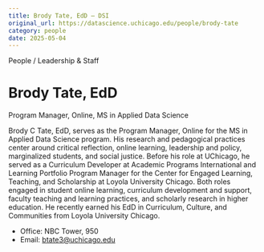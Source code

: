 ```yaml
---
title: Brody Tate, EdD – DSI
original_url: https://datascience.uchicago.edu/people/brody-tate
category: people
date: 2025-05-04
---
```


People / Leadership & Staff

# Brody Tate, EdD

Program Manager, Online, MS in Applied Data Science

Brody C Tate, EdD, serves as the Program Manager, Online for the MS in Applied Data Science program. His research and pedagogical practices center around critical reflection, online learning, leadership and policy, marginalized students, and social justice. Before his role at UChicago, he served as a Curriculum Developer at Academic Programs International and Learning Portfolio Program Manager for the Center for Engaged Learning, Teaching, and Scholarship at Loyola University Chicago. Both roles engaged in student online learning, curriculum development and support, faculty teaching and learning practices, and scholarly research in higher education. He recently earned his EdD in Curriculum, Culture, and Communities from Loyola University Chicago.

* Office: NBC Tower, 950
* Email: btate3@uchicago.edu